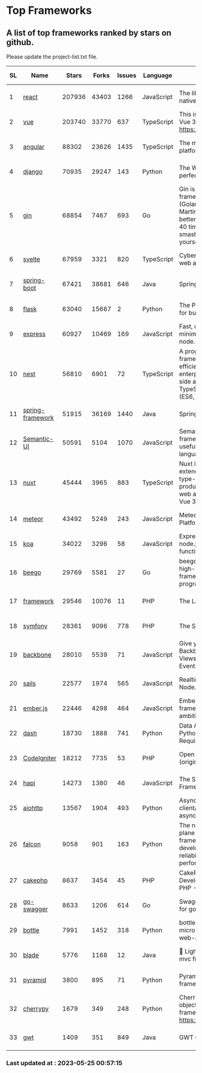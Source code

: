 # Top Frameworks
## A list of top frameworks ranked by stars on github.  
Please update the project-list.txt file.

| SL| Name  | Stars| Forks| Issues | Language | Description | Last Commit |
| --| ------| -----| ---- | ------ | -------- | ----------- | ----------- |
| 1 | [react](https://github.com/facebook/react) | 207936 | 43403 | 1266 | JavaScript | The library for web and native user interfaces | 2023-05-24 22:25:30 |
| 2 | [vue](https://github.com/vuejs/vue) | 203740 | 33770 | 637 | TypeScript | This is the repo for Vue 2. For Vue 3, go to https://github.com/vuejs/core | 2023-04-27 09:43:19 |
| 3 | [angular](https://github.com/angular/angular) | 88302 | 23626 | 1435 | TypeScript | The modern web developer’s platform | 2023-05-24 18:03:56 |
| 4 | [django](https://github.com/django/django) | 70935 | 29247 | 143 | Python | The Web framework for perfectionists with deadlines. | 2023-05-24 15:00:50 |
| 5 | [gin](https://github.com/gin-gonic/gin) | 68854 | 7467 | 693 | Go | Gin is a HTTP web framework written in Go (Golang). It features a Martini-like API with much better performance -- up to 40 times faster. If you need smashing performance, get yourself some Gin. | 2023-05-24 08:45:22 |
| 6 | [svelte](https://github.com/sveltejs/svelte) | 67959 | 3321 | 820 | TypeScript | Cybernetically enhanced web apps | 2023-05-09 18:01:56 |
| 7 | [spring-boot](https://github.com/spring-projects/spring-boot) | 67421 | 38681 | 646 | Java | Spring Boot | 2023-05-25 00:31:17 |
| 8 | [flask](https://github.com/pallets/flask) | 63040 | 15667 | 2 | Python | The Python micro framework for building web applications. | 2023-05-09 19:38:00 |
| 9 | [express](https://github.com/expressjs/express) | 60927 | 10469 | 169 | JavaScript | Fast, unopinionated, minimalist web framework for node. | 2023-03-14 02:59:15 |
| 10 | [nest](https://github.com/nestjs/nest) | 56810 | 6901 | 72 | TypeScript | A progressive Node.js framework for building efficient, scalable, and enterprise-grade server-side applications on top of TypeScript & JavaScript (ES6, ES7, ES8) 🚀 | 2023-05-23 08:42:48 |
| 11 | [spring-framework](https://github.com/spring-projects/spring-framework) | 51915 | 36169 | 1440 | Java | Spring Framework | 2023-05-24 14:57:30 |
| 12 | [Semantic-UI](https://github.com/Semantic-Org/Semantic-UI) | 50591 | 5104 | 1070 | JavaScript | Semantic is a UI component framework based around useful principles from natural language. | 2023-01-11 17:05:32 |
| 13 | [nuxt](https://github.com/nuxt/nuxt) | 45444 | 3965 | 883 | TypeScript | Nuxt is an intuitive and extendable way to create type-safe, performant and production-grade full-stack web apps and websites with Vue 3. | 2023-05-22 23:09:05 |
| 14 | [meteor](https://github.com/meteor/meteor) | 43492 | 5249 | 243 | JavaScript | Meteor, the JavaScript App Platform | 2023-05-23 13:27:14 |
| 15 | [koa](https://github.com/koajs/koa) | 34022 | 3296 | 58 | JavaScript | Expressive middleware for node.js using ES2017 async functions | 2023-05-17 07:50:49 |
| 16 | [beego](https://github.com/beego/beego) | 29769 | 5581 | 27 | Go | beego is an open-source, high-performance web framework for the Go programming language. | 2023-05-21 07:20:12 |
| 17 | [framework](https://github.com/laravel/framework) | 29546 | 10076 | 11 | PHP | The Laravel Framework. | 2023-05-24 21:22:02 |
| 18 | [symfony](https://github.com/symfony/symfony) | 28361 | 9096 | 778 | PHP | The Symfony PHP framework | 2023-05-24 19:06:35 |
| 19 | [backbone](https://github.com/jashkenas/backbone) | 28010 | 5539 | 71 | JavaScript | Give your JS App some Backbone with Models, Views, Collections, and Events | 2023-01-04 11:09:21 |
| 20 | [sails](https://github.com/balderdashy/sails) | 22577 | 1974 | 565 | JavaScript | Realtime MVC Framework for Node.js | 2023-05-19 21:35:57 |
| 21 | [ember.js](https://github.com/emberjs/ember.js) | 22446 | 4298 | 464 | JavaScript | Ember.js - A JavaScript framework for creating ambitious web applications | 2023-05-22 20:09:35 |
| 22 | [dash](https://github.com/plotly/dash) | 18730 | 1888 | 741 | Python | Data Apps & Dashboards for Python. No JavaScript Required. | 2023-05-24 14:22:38 |
| 23 | [CodeIgniter](https://github.com/bcit-ci/CodeIgniter) | 18212 | 7735 | 53 | PHP | Open Source PHP Framework (originally from EllisLab) | 2023-04-07 17:57:13 |
| 24 | [hapi](https://github.com/hapijs/hapi) | 14273 | 1380 | 46 | JavaScript | The Simple, Secure Framework Developers Trust | 2023-04-24 22:09:20 |
| 25 | [aiohttp](https://github.com/aio-libs/aiohttp) | 13567 | 1904 | 493 | Python | Asynchronous HTTP client/server framework for asyncio and Python | 2023-05-19 20:31:55 |
| 26 | [falcon](https://github.com/falconry/falcon) | 9058 | 901 | 163 | Python | The no-magic web data plane API and microservices framework for Python developers, with a focus on reliability, correctness, and performance at scale. | 2023-05-24 01:04:45 |
| 27 | [cakephp](https://github.com/cakephp/cakephp) | 8637 | 3454 | 45 | PHP | CakePHP: The Rapid Development Framework for PHP - Official Repository | 2023-05-23 02:49:56 |
| 28 | [go-swagger](https://github.com/go-swagger/go-swagger) | 8633 | 1206 | 614 | Go | Swagger 2.0 implementation for go | 2023-05-19 23:30:56 |
| 29 | [bottle](https://github.com/bottlepy/bottle) | 7991 | 1452 | 318 | Python | bottle.py is a fast and simple micro-framework for python web-applications. | 2022-09-05 15:24:52 |
| 30 | [blade](https://github.com/lets-blade/blade) | 5776 | 1168 | 12 | Java | :rocket: Lightning fast and elegant mvc framework for Java8 | 2022-05-10 12:38:06 |
| 31 | [pyramid](https://github.com/Pylons/pyramid) | 3800 | 895 | 71 | Python | Pyramid - A Python web framework | 2023-05-11 06:49:29 |
| 32 | [cherrypy](https://github.com/cherrypy/cherrypy) | 1679 | 349 | 248 | Python | CherryPy is a pythonic, object-oriented HTTP framework.      https://cherrypy.dev | 2023-05-04 23:04:12 |
| 33 | [gwt](https://github.com/gwtproject/gwt) | 1409 | 351 | 849 | Java | GWT Open Source Project | 2023-05-18 18:06:15 |

### Last updated at : 2023-05-25 00:57:15
